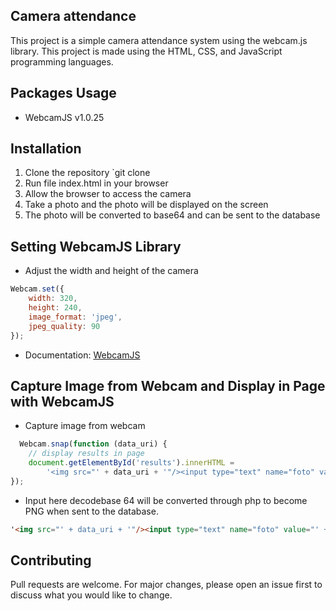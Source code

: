 ## Camera attendance

This project is a simple camera attendance system using the webcam.js library. This project is made using the HTML, CSS, and JavaScript programming languages.

## Packages Usage
- WebcamJS v1.0.25


## Installation
1. Clone the repository `git clone
2. Run file index.html in your browser
3. Allow the browser to access the camera
4. Take a photo and the photo will be displayed on the screen
5. The photo will be converted to base64 and can be sent to the database


## Setting WebcamJS Library
- Adjust the width and height of the camera
```javascript
Webcam.set({
    width: 320,
    height: 240,
    image_format: 'jpeg',
    jpeg_quality: 90
});
```
- Documentation: [WebcamJS](https://github.com/jhuckaby/webcamjs)

## Capture Image from Webcam and Display in Page with WebcamJS
- Capture image from webcam
```javascript
  Webcam.snap(function (data_uri) {
    // display results in page
    document.getElementById('results').innerHTML =
        '<img src="' + data_uri + '"/><input type="text" name="foto" value="' + data_uri + '" required/>';
});
```

- Input here decodebase 64 will be converted through php to become PNG when sent to the database.
```html
'<img src="' + data_uri + '"/><input type="text" name="foto" value="' + data_uri + '" required/>';
````

## Contributing
Pull requests are welcome. For major changes, please open an issue first to discuss what you would like to change.

